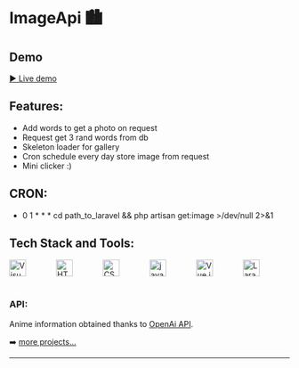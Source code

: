 # ImageApi 🏙️

## Demo

[▶️ Live demo](https://imageapi.olegtemek.kz)


## Features:

* Add words to get a photo on request
* Request get 3 rand words from db
* Skeleton loader for gallery
* Cron schedule every day store image from request 
* Mini clicker :)


## CRON:
  * 0 1 * * * cd path_to_laravel && php artisan get:image >/dev/null 2>&1


## Tech Stack and Tools:

<div style="display:flex; align-items:center; justify-content: space-between;">
  <img align="left" alt="Visual Studio Code" width="30px" src="https://img.icons8.com/fluent/48/000000/visual-studio-code-2019.png" />
  <img align="left" alt="HTML5" width="30px" src="https://cdn.svgporn.com/logos/html-5.svg" />
  <img align="left" alt="CSS3" width="30px" src="https://cdn.svgporn.com/logos/css-3.svg" />
  <img align="left" alt="javascript" width="30px" src="https://cdn.svgporn.com/logos/javascript.svg" />
  <img align="left" alt="Vue.js" width="30px" src="https://cdn.svgporn.com/logos/vue.svg">
  <img alt="Laravel" align="left" src="https://cdn.svgporn.com/logos/laravel.svg" width="30px">
  
<br />
</div>

<br />

### API:
Anime information obtained thanks to [OpenAi API](https://openai.com/api/).


➡️ [more projects...](https://github.com/olegtemek)

---
